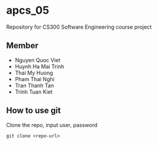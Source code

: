 # apcs_05
Repository for CS300 Software Engineering course project
## Member
+ Nguyen Quoc Viet
+ Huynh Ha Mai Trinh
+ Thai My Huong
+ Pham Thai Nghi
+ Tran Thanh Tan
+ Trinh Tuan Kiet

## How to use git
Clone the repo, input user, password

    git clone <repo-url>
